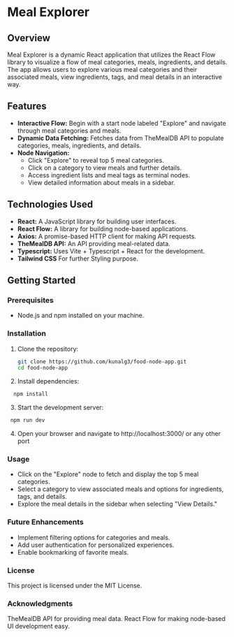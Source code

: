 # Meal Explorer

## Overview
Meal Explorer is a dynamic React application that utilizes the React Flow library to visualize a flow of meal categories, meals, ingredients, and details. The app allows users to explore various meal categories and their associated meals, view ingredients, tags, and meal details in an interactive way.

## Features
- **Interactive Flow:** Begin with a start node labeled "Explore" and navigate through meal categories and meals.
- **Dynamic Data Fetching:** Fetches data from TheMealDB API to populate categories, meals, ingredients, and details.
- **Node Navigation:**
  - Click "Explore" to reveal top 5 meal categories.
  - Click on a category to view meals and further details.
  - Access ingredient lists and meal tags as terminal nodes.
  - View detailed information about meals in a sidebar.

## Technologies Used
- **React:** A JavaScript library for building user interfaces.
- **React Flow:** A library for building node-based applications.
- **Axios:** A promise-based HTTP client for making API requests.
- **TheMealDB API:** An API providing meal-related data.
- **Typescript:** Uses Vite + Typescript + React for the development.
- **Tailwind CSS** For further Styling purpose.
## Getting Started

### Prerequisites
- Node.js and npm installed on your machine.

### Installation
1. Clone the repository:
   ```bash
   git clone https://github.com/kunalg3/food-node-app.git
   cd food-node-app
   ```
2. Install dependencies:
  ```bash
    npm install
  ```
3. Start the development server:
  ```bash
   npm run dev
  ```
4. Open your browser and navigate to http://localhost:3000/ or any other port

### Usage
- Click on the "Explore" node to fetch and display the top 5 meal categories.
- Select a category to view associated meals and options for ingredients, tags, and details.
- Explore the meal details in the sidebar when selecting "View Details."
### Future Enhancements
- Implement filtering options for categories and meals.
- Add user authentication for personalized experiences.
- Enable bookmarking of favorite meals.
### License
This project is licensed under the MIT License.

### Acknowledgments
TheMealDB API for providing meal data.
React Flow for making node-based UI development easy.